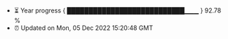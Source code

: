 - ⏳ Year progress { ███████████████████████████▁▁▁ } 92.78 %
- ⏰ Updated on Mon, 05 Dec 2022 15:20:48 GMT

